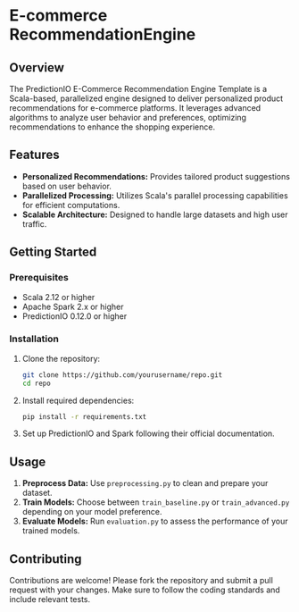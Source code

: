 # E-commerce RecommendationEngine

## Overview

The PredictionIO E-Commerce Recommendation Engine Template is a Scala-based, parallelized engine designed to deliver personalized product recommendations for e-commerce platforms. It leverages advanced algorithms to analyze user behavior and preferences, optimizing recommendations to enhance the shopping experience.

## Features

- **Personalized Recommendations:** Provides tailored product suggestions based on user behavior.
- **Parallelized Processing:** Utilizes Scala's parallel processing capabilities for efficient computations.
- **Scalable Architecture:** Designed to handle large datasets and high user traffic.


## Getting Started

### Prerequisites

- Scala 2.12 or higher
- Apache Spark 2.x or higher
- PredictionIO 0.12.0 or higher

### Installation

1. Clone the repository:
    ```bash
    git clone https://github.com/yourusername/repo.git
    cd repo
    ```

2. Install required dependencies:
    ```bash
    pip install -r requirements.txt
    ```

3. Set up PredictionIO and Spark following their official documentation.

## Usage

1. **Preprocess Data:** Use `preprocessing.py` to clean and prepare your dataset.
2. **Train Models:** Choose between `train_baseline.py` or `train_advanced.py` depending on your model preference.
3. **Evaluate Models:** Run `evaluation.py` to assess the performance of your trained models.

## Contributing

Contributions are welcome! Please fork the repository and submit a pull request with your changes. Make sure to follow the coding standards and include relevant tests.
